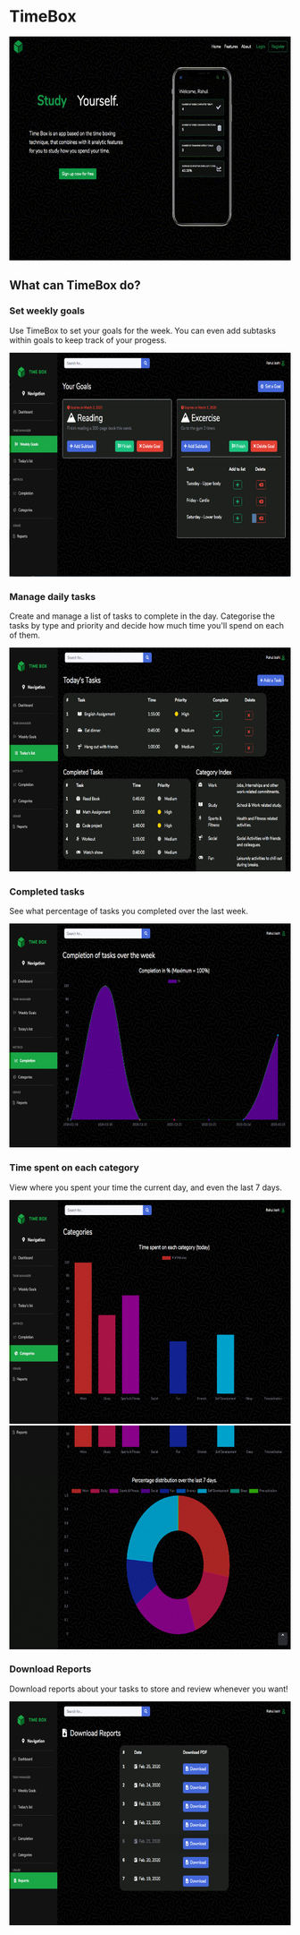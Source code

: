 # TimeBox
<p align="center">
  <img src="demo/intro.gif" height=400px>
</p>

## What can TimeBox do?

### Set weekly goals
Use TimeBox to set your goals for the week. You can even add subtasks within goals to keep track of your progess.
<p align="center">
  <img src="demo/goals.png" height=400px class="shadow">
</p>

### Manage daily tasks

Create and manage a list of tasks to complete in the day. Categorise the tasks by type and priority and decide how much time you'll spend on each of them.
<p align="center">
  <img src="demo/today.png" height=400px >
</p>

### Completed tasks

See what percentage of tasks you completed over the last week.
<p align="center">
  <img src="demo/completion.png" height=400px>
</p>

### Time spent on each category

View where you spent your time the current day, and even the last 7 days.
<p align="center">
  <img src="demo/category1.png" height=400px>
  <img src="demo/category2.png" height=400px>
</p>

### Download Reports

Download reports about your tasks to store and review whenever you want!
<p align="center">
  <img src="demo/reports.png" height=400px>
</p>
